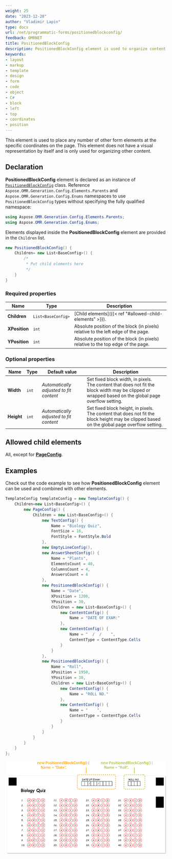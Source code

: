 ```yaml
---
weight: 25
date: "2023-12-20"
author: "Vladimir Lapin"
type: docs
url: /net/programmatic-forms/positionedblockconfig/
feedback: OMRNET
title: PositionedBlockConfig
description: PositionedBlockConfig element is used to organize content within containers.
keywords:
- layout
- markup
- template
- design
- form
- code
- object
- C#
- block
- left
- top
- coordinates
- position
---
```


This element is used to place any number of other form elements at the specific coordinates on the page. This element does not have a visual representation by itself and is only used for organizing other content.

## Declaration

**PositionedBlockConfig** element is declared as an instance of [`PositionedBlockConfig`](https://reference.aspose.com/omr/net/aspose.omr.generation.config.elements.parents/positionedblockconfig/) class. Reference `Aspose.OMR.Generation.Config.Elements.Parents` and `Aspose.OMR.Generation.Config.Enums` namespaces to use `PositionedBlockConfig` types without specifying the fully qualified namespace:

```csharp
using Aspose.OMR.Generation.Config.Elements.Parents;
using Aspose.OMR.Generation.Config.Enums;
```

Elements displayed inside the **PositionedBlockConfig** element are provided in the `Children` list.

```csharp
new PositionedBlockConfig() {
	Children= new List<BaseConfig>() {
		/*
		 * Put child elements here
		 */
	}
}
```

### Required properties

Name | Type | Description
---- | ---- | -----------
**Children** | `List<BaseConfig>` | [Child elements]({{< ref "#allowed-child-elements" >}}).
**XPosition** | `int` | Absolute position of the block (in pixels) relative to the left edge of the page.
**YPosition** | `int` | Absolute position of the block (in pixels) relative to the top edge of the page.

### Optional properties

Name | Type | Default value | Description
---- | ---- | ------------- | -----------
**Width** | `int` | _Automatically adjusted to fit content_ | Set fixed block width, in pixels.<br />The content that does not fit the block width may be clipped or wrapped based on the global page overflow setting.
**Height** | `int` | _Automatically adjusted to fit content_ | Set fixed block height, in pixels.<br />The content that does not fit the block height may be clipped based on the global page overflow setting.

## Allowed child elements

All, except for [**PageConfig**](/omr/net/programmatic-forms/pageconfig/).

## **Examples**

Check out the code example to see how **PositionedBlockConfig** element can be used and combined with other elements.

```csharp
TemplateConfig templateConfig = new TemplateConfig() {
	Children=new List<BaseConfig>() {
		new PageConfig() {
			Children = new List<BaseConfig>() {
				new TextConfig() {
					Name = "Biology Quiz",
					FontSize = 16,
					FontStyle = FontStyle.Bold
				},
				new EmptyLineConfig(),
				new AnswerSheetConfig() {
					Name = "Plants",
					ElementsCount = 40,
					ColumnsCount = 4,
					AnswersCount = 4
				},
				new PositionedBlockConfig() {
					Name = "Date",
					XPosition = 1200,
					YPosition = 30,
					Children = new List<BaseConfig>() {
						new ContentConfig() {
							Name = "DATE OF EXAM:"
						},
						new ContentConfig() {
							Name = "  /  /    ",
							ContentType = ContentType.Cells
						}
					}
				},
				new PositionedBlockConfig() {
					Name = "Roll",
					XPosition = 1950,
					YPosition = 30,
					Children = new List<BaseConfig>() {
						new ContentConfig() {
							Name = "ROLL NO."
						},
						new ContentConfig() {
							Name = "    ",
							ContentType = ContentType.Cells
						}
					}
				}
			}
		}
	}
};
```

![Add content to form header with absolutely positioned blocks](positioned_block_csharp.png)

